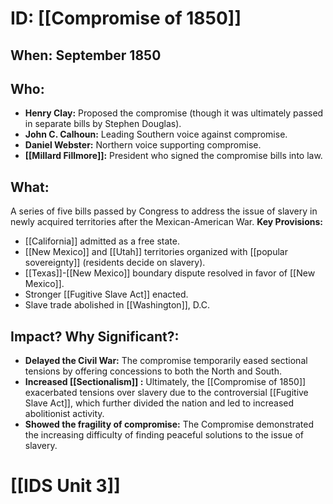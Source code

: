 # ID: [[Compromise of 1850]]
## When:  September 1850
## Who: 
* **Henry Clay:** Proposed the compromise (though it was ultimately passed in separate bills by Stephen Douglas).
* **John C. Calhoun:**  Leading Southern voice against compromise.
* **Daniel Webster:**  Northern voice supporting compromise.
* **[[Millard Fillmore]]:** President who signed the compromise bills into law.
## What: 
A series of five bills passed by Congress to address the issue of slavery in newly acquired territories after the Mexican-American War. 
**Key Provisions:**
* [[California]] admitted as a free state.
* [[New Mexico]] and [[Utah]] territories organized with [[popular sovereignty]] (residents decide on slavery).
* [[Texas]]-[[New Mexico]] boundary dispute resolved in favor of [[New Mexico]].
* Stronger [[Fugitive Slave Act]] enacted.
* Slave trade abolished in [[Washington]], D.C. 

## Impact? Why Significant?: 
* **Delayed the Civil War:** The compromise temporarily eased sectional tensions by offering concessions to both the North and South.
* **Increased  [[Sectionalism]] :** Ultimately, the [[Compromise of 1850]] exacerbated tensions over slavery due to the controversial [[Fugitive Slave Act]], which further divided the nation and led to increased abolitionist activity. 
* **Showed the fragility of compromise:**  The Compromise demonstrated the increasing difficulty of finding peaceful solutions to the issue of slavery. 

# [[IDS Unit 3]]